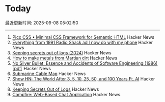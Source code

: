# Today

最近更新时间: 2025-09-08 05:02:50

--- 
1. [Pico CSS • Minimal CSS Framework for Semantic HTML](https://picocss.com) Hacker News
2. [Everything from 1991 Radio Shack ad I now do with my phone](https://www.trendingbuffalo.com/life/uncle-steves-buffalo/everything-from-1991-radio-shack-ad-now/) Hacker News
3. [Keeping secrets out of logs (2024)](https://allan.reyes.sh/posts/keeping-secrets-out-of-logs/) Hacker News
4. [How to make metals from Martian dirt](https://www.csiro.au/en/news/All/Articles/2025/August/Metals-out-of-martian-dirt) Hacker News
5. [No Silver Bullet: Essence and Accidents of Software Engineering (1986) [pdf]](https://www.cs.unc.edu/techreports/86-020.pdf) Hacker News
6. [Submarine Cable Map](https://www.submarinecablemap.com/) Hacker News
7. [Show HN: The World After 3, 5, 10, 25, 50, and 100 Years Ft. AI](https://www.mandar.cloud/blog.html) Hacker News
8. [Keeping Secrets Out of Logs](https://allan.reyes.sh/posts/keeping-secrets-out-of-logs/) Hacker News
9. [Campfire: Web-Based Chat Application](https://github.com/basecamp/once-campfire) Hacker News

